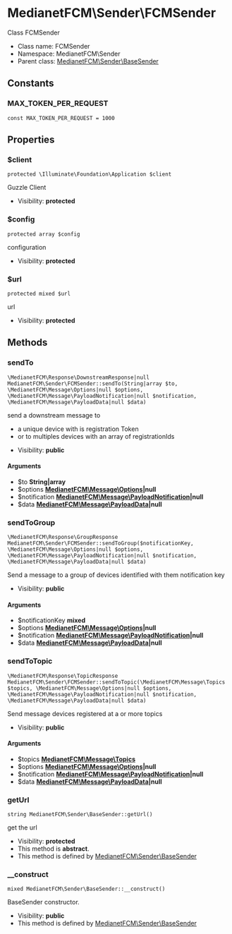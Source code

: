 MedianetFCM\Sender\FCMSender
===============

Class FCMSender




* Class name: FCMSender
* Namespace: MedianetFCM\Sender
* Parent class: [MedianetFCM\Sender\BaseSender](MedianetFCM-Sender-BaseSender.md)



Constants
----------


### MAX_TOKEN_PER_REQUEST

    const MAX_TOKEN_PER_REQUEST = 1000





Properties
----------


### $client

    protected \Illuminate\Foundation\Application $client

Guzzle Client



* Visibility: **protected**


### $config

    protected array $config

configuration



* Visibility: **protected**


### $url

    protected mixed $url

url



* Visibility: **protected**


Methods
-------


### sendTo

    \MedianetFCM\Response\DownstreamResponse|null MedianetFCM\Sender\FCMSender::sendTo(String|array $to, \MedianetFCM\Message\Options|null $options, \MedianetFCM\Message\PayloadNotification|null $notification, \MedianetFCM\Message\PayloadData|null $data)

send a downstream message to

- a unique device with is registration Token
- or to multiples devices with an array of registrationIds

* Visibility: **public**


#### Arguments
* $to **String|array**
* $options **[MedianetFCM\Message\Options](MedianetFCM-Message-Options.md)|null**
* $notification **[MedianetFCM\Message\PayloadNotification](MedianetFCM-Message-PayloadNotification.md)|null**
* $data **[MedianetFCM\Message\PayloadData](MedianetFCM-Message-PayloadData.md)|null**



### sendToGroup

    \MedianetFCM\Response\GroupResponse MedianetFCM\Sender\FCMSender::sendToGroup($notificationKey, \MedianetFCM\Message\Options|null $options, \MedianetFCM\Message\PayloadNotification|null $notification, \MedianetFCM\Message\PayloadData|null $data)

Send a message to a group of devices identified with them notification key



* Visibility: **public**


#### Arguments
* $notificationKey **mixed**
* $options **[MedianetFCM\Message\Options](MedianetFCM-Message-Options.md)|null**
* $notification **[MedianetFCM\Message\PayloadNotification](MedianetFCM-Message-PayloadNotification.md)|null**
* $data **[MedianetFCM\Message\PayloadData](MedianetFCM-Message-PayloadData.md)|null**



### sendToTopic

    \MedianetFCM\Response\TopicResponse MedianetFCM\Sender\FCMSender::sendToTopic(\MedianetFCM\Message\Topics $topics, \MedianetFCM\Message\Options|null $options, \MedianetFCM\Message\PayloadNotification|null $notification, \MedianetFCM\Message\PayloadData|null $data)

Send message devices registered at a or more topics



* Visibility: **public**


#### Arguments
* $topics **[MedianetFCM\Message\Topics](MedianetFCM-Message-Topics.md)**
* $options **[MedianetFCM\Message\Options](MedianetFCM-Message-Options.md)|null**
* $notification **[MedianetFCM\Message\PayloadNotification](MedianetFCM-Message-PayloadNotification.md)|null**
* $data **[MedianetFCM\Message\PayloadData](MedianetFCM-Message-PayloadData.md)|null**



### getUrl

    string MedianetFCM\Sender\BaseSender::getUrl()

get the url



* Visibility: **protected**
* This method is **abstract**.
* This method is defined by [MedianetFCM\Sender\BaseSender](MedianetFCM-Sender-BaseSender.md)




### __construct

    mixed MedianetFCM\Sender\BaseSender::__construct()

BaseSender constructor.



* Visibility: **public**
* This method is defined by [MedianetFCM\Sender\BaseSender](MedianetFCM-Sender-BaseSender.md)



